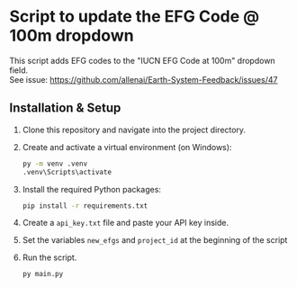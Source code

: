 # Script to update the EFG Code @ 100m dropdown

This script adds EFG codes to the "IUCN EFG Code at 100m" dropdown field.  
See issue: https://github.com/allenai/Earth-System-Feedback/issues/47

## Installation & Setup

1. Clone this repository and navigate into the project directory.

2. Create and activate a virtual environment (on Windows):

    ```bash
    py -m venv .venv
    .venv\Scripts\activate
    ```

3. Install the required Python packages:
   ```bash
   pip install -r requirements.txt
   ```

4. Create a `api_key.txt` file and paste your API key inside. 

5. Set the variables `new_efgs` and `project_id` at the beginning of the script

6. Run the script. 
    ```bash
    py main.py
    ```